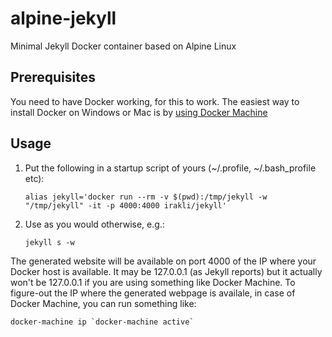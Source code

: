 # alpine-jekyll
Minimal Jekyll Docker container based on Alpine Linux

## Prerequisites

You need to have Docker working, for this to work. The easiest way to install Docker on Windows or Mac is by [using Docker Machine](https://www.docker.com/docker-toolbox)

## Usage

1. Put the following in a startup script of yours (~/.profile, ~/.bash_profile etc):

    ```console
    alias jekyll='docker run --rm -v $(pwd):/tmp/jekyll -w "/tmp/jekyll" -it -p 4000:4000 irakli/jekyll'
    ```
2. Use as you would otherwise, e.g.:
    
    ```console
    jekyll s -w
    ```

The generated website will be available on port 4000 of the IP where your Docker host is available. It may be 127.0.0.1 (as Jekyll reports) but it actually won't be 127.0.0.1 if you are using something like Docker Machine. To figure-out the IP where the generated webpage is availale, in case of Docker Machine, you can run something like:

```
docker-machine ip `docker-machine active`
```
